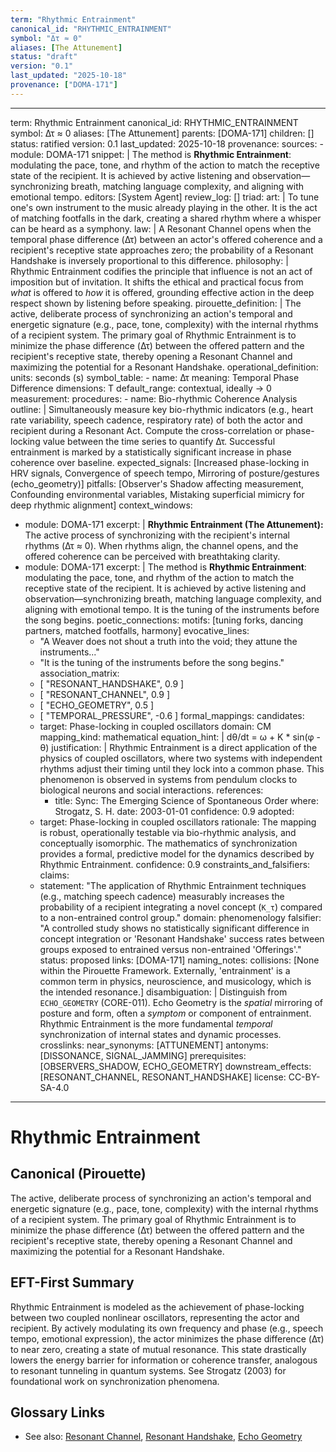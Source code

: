 ```yaml
---
term: "Rhythmic Entrainment"
canonical_id: "RHYTHMIC_ENTRAINMENT"
symbol: "Δτ ≈ 0"
aliases: [The Attunement]
status: "draft"
version: "0.1"
last_updated: "2025-10-18"
provenance: ["DOMA-171"]
---
```


---
term: Rhythmic Entrainment
canonical_id: RHYTHMIC_ENTRAINMENT
symbol: Δτ ≈ 0
aliases: [The Attunement]
parents: [DOMA-171]
children: []
status: ratified
version: 0.1
last_updated: 2025-10-18
provenance:
  sources:
    - module: DOMA-171
      snippet: |
        The method is **Rhythmic Entrainment**: modulating the pace, tone, and rhythm of the action to match the receptive state of the recipient. It is achieved by active listening and observation—synchronizing breath, matching language complexity, and aligning with emotional tempo.
  editors: [System Agent]
  review_log: []
triad:
  art: |
    To tune one's own instrument to the music already playing in the other. It is the act of matching footfalls in the dark, creating a shared rhythm where a whisper can be heard as a symphony.
  law: |
    A Resonant Channel opens when the temporal phase difference (Δτ) between an actor's offered coherence and a recipient's receptive state approaches zero; the probability of a Resonant Handshake is inversely proportional to this difference.
  philosophy: |
    Rhythmic Entrainment codifies the principle that influence is not an act of imposition but of invitation. It shifts the ethical and practical focus from *what* is offered to *how* it is offered, grounding effective action in the deep respect shown by listening before speaking.
pirouette_definition: |
  The active, deliberate process of synchronizing an action's temporal and energetic signature (e.g., pace, tone, complexity) with the internal rhythms of a recipient system. The primary goal of Rhythmic Entrainment is to minimize the phase difference (Δτ) between the offered pattern and the recipient's receptive state, thereby opening a Resonant Channel and maximizing the potential for a Resonant Handshake.
operational_definition:
  units: seconds (s)
  symbol_table:
    - name: Δτ
      meaning: Temporal Phase Difference
      dimensions: T
      default_range: contextual, ideally → 0
  measurement:
    procedures:
      - name: Bio-rhythmic Coherence Analysis
        outline: |
          Simultaneously measure key bio-rhythmic indicators (e.g., heart rate variability, speech cadence, respiratory rate) of both the actor and recipient during a Resonant Act. Compute the cross-correlation or phase-locking value between the time series to quantify Δτ. Successful entrainment is marked by a statistically significant increase in phase coherence over baseline.
        expected_signals: [Increased phase-locking in HRV signals, Convergence of speech tempo, Mirroring of posture/gestures (echo_geometry)]
        pitfalls: [Observer's Shadow affecting measurement, Confounding environmental variables, Mistaking superficial mimicry for deep rhythmic alignment]
context_windows:
  - module: DOMA-171
    excerpt: |
      **Rhythmic Entrainment (The Attunement):** The active process of synchronizing with the recipient's internal rhythms (Δτ ≈ 0). When rhythms align, the channel opens, and the offered coherence can be perceived with breathtaking clarity.
  - module: DOMA-171
    excerpt: |
      The method is **Rhythmic Entrainment**: modulating the pace, tone, and rhythm of the action to match the receptive state of the recipient. It is achieved by active listening and observation—synchronizing breath, matching language complexity, and aligning with emotional tempo. It is the tuning of the instruments before the song begins.
poetic_connections:
  motifs: [tuning forks, dancing partners, matched footfalls, harmony]
  evocative_lines:
    - "A Weaver does not shout a truth into the void; they attune the instruments..."
    - "It is the tuning of the instruments before the song begins."
  association_matrix:
    - [ "RESONANT_HANDSHAKE", 0.9 ]
    - [ "RESONANT_CHANNEL", 0.9 ]
    - [ "ECHO_GEOMETRY", 0.5 ]
    - [ "TEMPORAL_PRESSURE", -0.6 ]
formal_mappings:
  candidates:
    - target: Phase-locking in coupled oscillators
      domain: CM
      mapping_kind: mathematical
      equation_hint: |
        dθ/dt = ω + K * sin(φ - θ)
      justification: |
        Rhythmic Entrainment is a direct application of the physics of coupled oscillators, where two systems with independent rhythms adjust their timing until they lock into a common phase. This phenomenon is observed in systems from pendulum clocks to biological neurons and social interactions.
      references:
        - title: Sync: The Emerging Science of Spontaneous Order
          where: Strogatz, S. H.
          date: 2003-01-01
      confidence: 0.9
  adopted:
    - target: Phase-locking in coupled oscillators
      rationale: The mapping is robust, operationally testable via bio-rhythmic analysis, and conceptually isomorphic. The mathematics of synchronization provides a formal, predictive model for the dynamics described by Rhythmic Entrainment.
      confidence: 0.9
constraints_and_falsifiers:
  claims:
    - statement: "The application of Rhythmic Entrainment techniques (e.g., matching speech cadence) measurably increases the probability of a recipient integrating a novel concept (`K_τ`) compared to a non-entrained control group."
      domain: phenomenology
      falsifier: "A controlled study shows no statistically significant difference in concept integration or 'Resonant Handshake' success rates between groups exposed to entrained versus non-entrained 'Offerings'."
      status: proposed
      links: [DOMA-171]
naming_notes:
  collisions: [None within the Pirouette Framework. Externally, 'entrainment' is a common term in physics, neuroscience, and musicology, which is the intended resonance.]
  disambiguation: |
    Distinguish from `ECHO_GEOMETRY` (CORE-011). Echo Geometry is the *spatial* mirroring of posture and form, often a *symptom* or component of entrainment. Rhythmic Entrainment is the more fundamental *temporal* synchronization of internal states and dynamic processes.
crosslinks:
  near_synonyms: [ATTUNEMENT]
  antonyms: [DISSONANCE, SIGNAL_JAMMING]
  prerequisites: [OBSERVERS_SHADOW, ECHO_GEOMETRY]
  downstream_effects: [RESONANT_CHANNEL, RESONANT_HANDSHAKE]
license: CC-BY-SA-4.0
---

# Rhythmic Entrainment

## Canonical (Pirouette)
The active, deliberate process of synchronizing an action's temporal and energetic signature (e.g., pace, tone, complexity) with the internal rhythms of a recipient system. The primary goal of Rhythmic Entrainment is to minimize the phase difference (Δτ) between the offered pattern and the recipient's receptive state, thereby opening a Resonant Channel and maximizing the potential for a Resonant Handshake.

## EFT-First Summary
Rhythmic Entrainment is modeled as the achievement of phase-locking between two coupled nonlinear oscillators, representing the actor and recipient. By actively modulating its own frequency and phase (e.g., speech tempo, emotional expression), the actor minimizes the phase difference (Δτ) to near zero, creating a state of mutual resonance. This state drastically lowers the energy barrier for information or coherence transfer, analogous to resonant tunneling in quantum systems. See Strogatz (2003) for foundational work on synchronization phenomena.

## Glossary Links
- See also: [Resonant Channel](<#>), [Resonant Handshake](<#>), [Echo Geometry](<#>)